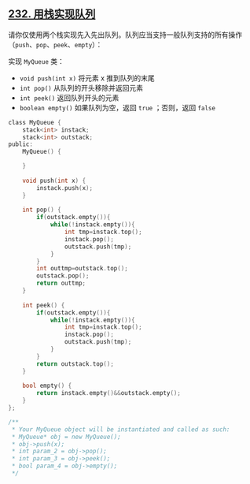  ## [232. 用栈实现队列](https://leetcode.cn/problems/implement-queue-using-stacks/)

请你仅使用两个栈实现先入先出队列。队列应当支持一般队列支持的所有操作（`push`、`pop`、`peek`、`empty`）：

实现 `MyQueue` 类：

- `void push(int x)` 将元素 x 推到队列的末尾
- `int pop()` 从队列的开头移除并返回元素
- `int peek()` 返回队列开头的元素
- `boolean empty()` 如果队列为空，返回 `true` ；否则，返回 `false`

```c
class MyQueue {
    stack<int> instack;
    stack<int> outstack;
public:
    MyQueue() {

    }
    
    void push(int x) {
        instack.push(x);
    }
    
    int pop() {
        if(outstack.empty()){
            while(!instack.empty()){
                int tmp=instack.top();
                instack.pop();
                outstack.push(tmp);
            }
        }
        int outtmp=outstack.top();
        outstack.pop();
        return outtmp;
    }
    
    int peek() {
        if(outstack.empty()){
            while(!instack.empty()){
                int tmp=instack.top();
                instack.pop();
                outstack.push(tmp);
            }
        }
        return outstack.top();
    }
    
    bool empty() {
        return instack.empty()&&outstack.empty();
    }
};

/**
 * Your MyQueue object will be instantiated and called as such:
 * MyQueue* obj = new MyQueue();
 * obj->push(x);
 * int param_2 = obj->pop();
 * int param_3 = obj->peek();
 * bool param_4 = obj->empty();
 */
```

## 
